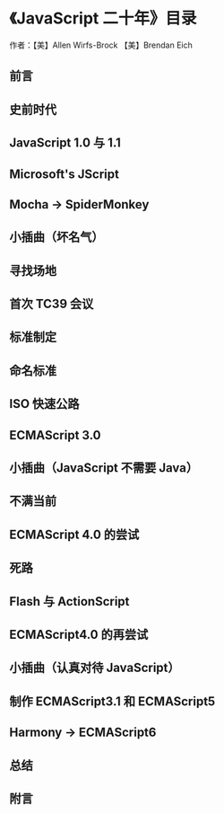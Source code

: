 # 《JavaScript 二十年》目录

作者：【美】Allen Wirfs-Brock 【美】Brendan Eich

## 前言

## 史前时代

## JavaScript 1.0 与 1.1

## Microsoft's JScript

## Mocha -> SpiderMonkey

## 小插曲（坏名气）

## 寻找场地

## 首次 TC39 会议

## 标准制定

## 命名标准

## ISO 快速公路

## ECMAScript 3.0

## 小插曲（JavaScript 不需要 Java）

## 不满当前

## ECMAScript 4.0 的尝试

## 死路

## Flash 与 ActionScript

## ECMAScript4.0 的再尝试

## 小插曲（认真对待 JavaScript）

## 制作 ECMAScript3.1 和 ECMAScript5

## Harmony -> ECMAScript6

## 总结

## 附言
